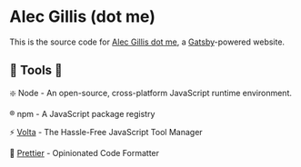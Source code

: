 # Alec Gillis (dot me)

This is the source code for [Alec Gillis dot me](https://www.alecgillis.me), a [Gatsby](https://www.gatsbyjs.org/)-powered website.

## :hammer: Tools :hammer:
:sparkle: Node - An open-source, cross-platform JavaScript runtime environment.

:registered: npm - A JavaScript package registry

:zap: [Volta](https://volta.sh/) - The Hassle-Free JavaScript Tool Manager

:nail_care: [Prettier](https://prettier.io/) - Opinionated Code Formatter
